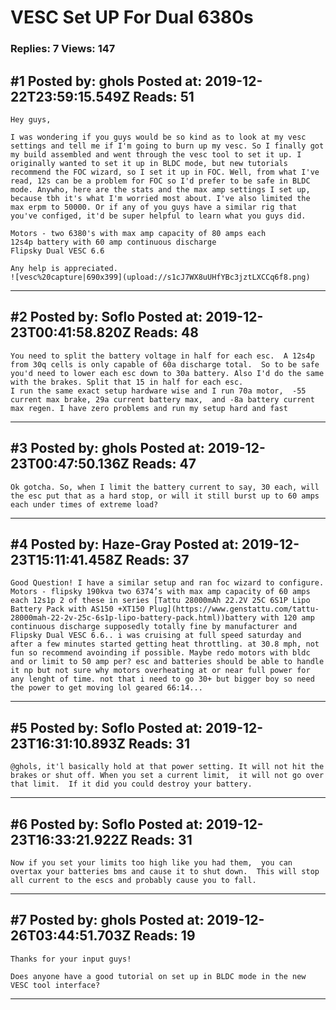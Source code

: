 # VESC Set UP For Dual 6380s

### Replies: 7 Views: 147

## \#1 Posted by: ghols Posted at: 2019-12-22T23:59:15.549Z Reads: 51

```
Hey guys, 

I was wondering if you guys would be so kind as to look at my vesc settings and tell me if I'm going to burn up my vesc. So I finally got my build assembled and went through the vesc tool to set it up. I originally wanted to set it up in BLDC mode, but new tutorials recommend the FOC wizard, so I set it up in FOC. Well, from what I've read, 12s can be a problem for FOC so I'd prefer to be safe in BLDC mode. Anywho, here are the stats and the max amp settings I set up, because tbh it's what I'm worried most about. I've also limited the max erpm to 50000. Or if any of you guys have a similar rig that you've configed, it'd be super helpful to learn what you guys did. 

Motors - two 6380's with max amp capacity of 80 amps each
12s4p battery with 60 amp continuous discharge 
Flipsky Dual VESC 6.6

Any help is appreciated. 
![vesc%20capture|690x399](upload://s1cJ7WX8uUHfYBc3jztLXCCq6f8.png)
```

---
## \#2 Posted by: Soflo Posted at: 2019-12-23T00:41:58.820Z Reads: 48

```
You need to split the battery voltage in half for each esc.  A 12s4p from 30q cells is only capable of 60a discharge total.  So to be safe you'd need to lower each esc down to 30a battery. Also I'd do the same with the brakes. Split that 15 in half for each esc.  
I run the same exact setup hardware wise and I run 70a motor,  -55 current max brake, 29a current battery max,  and -8a battery current max regen. I have zero problems and run my setup hard and fast
```

---
## \#3 Posted by: ghols Posted at: 2019-12-23T00:47:50.136Z Reads: 47

```
Ok gotcha. So, when I limit the battery current to say, 30 each, will the esc put that as a hard stop, or will it still burst up to 60 amps each under times of extreme load?
```

---
## \#4 Posted by: Haze-Gray Posted at: 2019-12-23T15:11:41.458Z Reads: 37

```
Good Question! I have a similar setup and ran foc wizard to configure. Motors - flipsky 190kva two 6374’s with max amp capacity of 60 amps each 12s1p 2 of these in series [Tattu 28000mAh 22.2V 25C 6S1P Lipo Battery Pack with AS150 +XT150 Plug](https://www.genstattu.com/tattu-28000mah-22-2v-25c-6s1p-lipo-battery-pack.html))battery with 120 amp continuous discharge supposedly totally fine by manufacturer and Flipsky Dual VESC 6.6.. i was cruising at full speed saturday and after a few minutes started getting heat throttling. at 30.8 mph, not fun so recommend avoinding if possible. Maybe redo motors with bldc and or limit to 50 amp per? esc and batteries should be able to handle it np but not sure why motors overheating at or near full power for any lenght of time. not that i need to go 30+ but bigger boy so need the power to get moving lol geared 66:14...
```

---
## \#5 Posted by: Soflo Posted at: 2019-12-23T16:31:10.893Z Reads: 31

```
@ghols, it'l basically hold at that power setting. It will not hit the brakes or shut off. When you set a current limit,  it will not go over that limit.  If it did you could destroy your battery.
```

---
## \#6 Posted by: Soflo Posted at: 2019-12-23T16:33:21.922Z Reads: 31

```
Now if you set your limits too high like you had them,  you can overtax your batteries bms and cause it to shut down.  This will stop all current to the escs and probably cause you to fall.
```

---
## \#7 Posted by: ghols Posted at: 2019-12-26T03:44:51.703Z Reads: 19

```
Thanks for your input guys!

Does anyone have a good tutorial on set up in BLDC mode in the new VESC tool interface?
```

---
